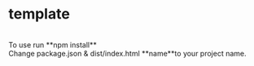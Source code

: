 # template

<br>
To use run **npm install**
<br>
Change package.json & dist/index.html **name**to your project name.
